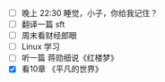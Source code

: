 - [ ] 晚上 22:30 睡觉，小子，你给我记住？
- [ ] 翻译一篇 sft 
- [ ] 周末看财经郎眼
- [ ] Linux 学习
- [ ] 听一篇 蒋勋细说《红楼梦》
- [x] 看10章 《平凡的世界》
